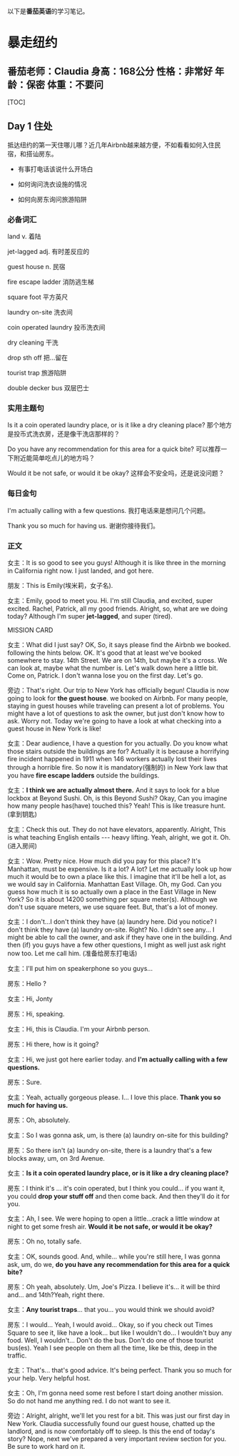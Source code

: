 
以下是**番茄英语**的学习笔记。

# 暴走纽约

番茄老师：Claudia
身高：168公分
性格：非常好
年龄：保密
体重：不要问
---
[TOC]

## Day 1 住处

抵达纽约的第一天住哪儿哪？近几年Airbnb越来越方便，不如看看如何入住民宿，和搭讪房东。

* 有事打电话该说什么开场白

* 如何询问洗衣设施的情况

* 如何向房东询问旅游陷阱

### 必备词汇

land 
v. 着陆

jet-lagged
adj. 有时差反应的

guest house
n. 民宿

fire escape ladder
消防逃生梯

square foot
平方英尺

laundry on-site
洗衣间

coin operated laundry
投币洗衣间

dry cleaning
干洗

drop sth off
把...留在

tourist trap
旅游陷阱

double decker bus
双层巴士

### 实用主题句

Is it a coin operated laundry place, or is it like a dry cleaning place?
那个地方是投币式洗衣房，还是像干洗店那样的？

Do you have any recommendation for this area for a quick bite?
可以推荐一下附近能简单吃点儿的地方吗？

Would it be not safe, or would it be okay?
这样会不安全吗，还是说没问题？

### 每日金句

I'm actually calling with a few questions.
我打电话来是想问几个问题。

Thank you so much for having us.
谢谢你接待我们。


### 正文

女主：It is so good to see you guys! Although it is like three in the morning in California right now. I just landed, and got here.

朋友：This is Emily(埃米莉，女子名).

女主：Emily, good to meet you. Hi. I'm still Claudia, and excited, super excited. Rachel, Patrick, all my good friends. Alright, so, what are we doing today? Although I'm super **jet-lagged**, and super (tired).

MISSION CARD

女主：What did I just say? OK, So, it says please find the Airbnb we booked. following the hints below. OK. It's good that at least we've booked somewhere to stay. 14th Street. We are on 14th, but maybe it's a cross. We can look at, maybe what the number is. Let's walk down here a little bit. Come on, Patrick. I don't wanna lose you on the first day. Let's go.

旁边：That's right. Our trip to New York has officially begun! Claudia is now going to look for **the guest house**. we booked on Airbnb. For many people, staying in guest houses while traveling can present a lot of problems. You might have a lot of questions to ask the owner, but just don't know how to ask. Worry not. Today we're going to have a look at what checking into a guest house in New York is like!

女主：Dear audience, I have a question for you actually. Do you know what those stairs outside the buildings are for? Actually it is because a horrifying fire incident happened in 1911 when 146 workers actually lost their lives through a horrible fire. So now it is mandatory(强制的) in New York law that you have **fire escape ladders** outside the buildings.

女主：**I think we are actually almost there.** And it says to look for a blue lockbox at Beyond Sushi. Oh, is this Beyond Sushi? Okay, Can you imagine how many people has(have) touched this? Yeah! This is like treasure hunt. (拿到钥匙)

女主：Check this out. They do not have elevators, apparently. Alright, This is what teaching English entails --- heavy lifting. Yeah, alright, we got it. Oh.(进入房间)

女主：Wow. Pretty nice. How much did you pay for this place? It's Manhattan, must be expensive. Is it a lot? A lot? Let me actually look up how much it would be to own a place like this. I imagine that it'll be hell a lot, as we would say in California. Manhattan East Village. Oh, my God. Can you guess how much it is so actually own a place in the East Village in New York? So it is about 14200 something per square meter(s). Although we don't use square meters, we use square feet. But, that's a lot of money.

女主：I don't...I don't think they have (a) laundry here. Did you notice? I don't think they have (a) laundry on-site. Right? No. I didn't see any... I might be able to call the owner, and ask if they have one in the building. And then (if) you guys have a few other questions, I might as well just ask right now too. Let me call him. (准备给房东打电话)

女主：I'll put him on speakerphone so you guys...

房东：Hello ?

女主：Hi, Jonty

房东：Hi, speaking.

女主：Hi, this is Claudia. I'm your Airbnb person.

房东：Hi there, how is it going?

女主：Hi, we just got here earlier today. and **I'm actually calling with a few questions.**

房东：Sure.

女主：Yeah, actually gorgeous please. I... I love this place. **Thank you so much for having us.**

房东：Oh, absolutely.

女主：So I was gonna ask, um, is there (a) laundry on-site for this building?

房东：So there isn't (a) laundry on-site, there is a laundry that's a few blocks away, um, on 3rd Avenue.

女主：**Is it a coin operated laundry place, or is it like a dry cleaning place?**

房东：I think it's ... it's coin operated, but I think you could... if you want it, you could **drop your stuff off** and then come back. And then they'll do it for you.

女主：Ah, I see. We were hoping to open a little...crack a little window at night to get some fresh air. **Would it be not safe, or would it be okay?** 

房东：Oh no, totally safe.

女主：OK, sounds good. And, while... while you're still here, I was gonna ask, um, do we, **do you have any recommendation for this area for a quick bite?** 

房东：Oh yeah, absolutely. Um, Joe's Pizza. I believe it's... it will be third and... and 14th?Yeah, right there.

女主：**Any tourist traps**... that you... you would think we should avoid?

房东：I would... Yeah, I would avoid... Okay, so if you check out Times Square to see it, like have a look... but like I wouldn't do... I wouldn't buy any food. Well, I wouldn't... Don't do the bus. Don't do one of those tourist bus(es). Yeah I see people on them all the time, like be this, deep in the traffic.

女主：That's... that's good advice. It's being perfect. Thank you so much for your help. Very helpful host.

女主：Oh, I'm gonna need some rest before I start doing another mission. So do not hand me anything red. I do not want to see it.

旁边：Alright, alright, we'll let you rest for a bit. This was just our first day in New York. Claudia successfully found our guest house, chatted up the landlord, and is now comfortably off to sleep. Is this the end of today's story? Nope, next we've prepared a very important review section for you. Be sure to work hard on it.





